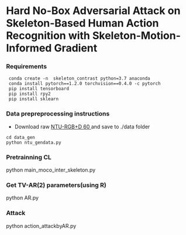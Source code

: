 # Hard No-Box Adversarial Attack on Skeleton-Based Human Action Recognition with Skeleton-Motion-Informed Gradient


### Requirements
```
 conda create -n  skeleton_contrast python=3.7 anaconda
 conda install pytorch==1.2.0 torchvision==0.4.0 -c pytorch
 pip install tensorboard
 pip install rpy2
 pip install sklearn

```

### Data prepreprocessing instructions
*  Download raw  [NTU-RGB+D 60 ](https://github.com/shahroudy/NTURGB-D)  and save to ./data folder

```
cd data_gen
python ntu_gendata.py
```

### Pretrainning CL
python main_moco_inter_skeleton.py

### Get TV-AR(2) parameters(using R)
python AR.py

### Attack
python action_attackbyAR.py



